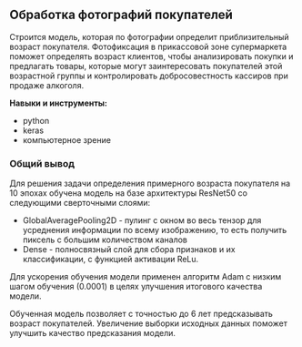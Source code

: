 ## Обработка фотографий покупателей

Строится модель, которая по фотографии определит приблизительный возраст покупателя. Фотофиксация в прикассовой зоне супермаркета поможет определять возраст клиентов, чтобы анализировать покупки и предлагать товары, которые могут заинтересовать покупателей этой возрастной группы и контролировать добросовестность кассиров при продаже алкоголя.

**Навыки и инструменты:**
* python
* keras
* компьютерное зрение

### Общий вывод

Для решения задачи определения примерного возраста покупателя на 10 эпохах обучена модель на базе архитектуры ResNet50 со следующими сверточными слоями:
* GlobalAveragePooling2D - пулинг с окном во весь тензор для усреднения информации по всему изображению, то есть получить пиксель с большим количеством каналов
* Dense - полносвязный слой для сбора признаков и их классификации, с функцией активации ReLu.

Для ускорения обучения модели применен алгоритм Adam с низким шагом обучения (0.0001) в целях улучшения итогового качества модели.

Обученная модель позволяет с точностью до 6 лет предсказывать возраст покупателей. Увеличение выборки исходных данных поможет улучшить качество предсказания модели.

